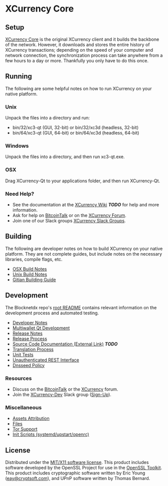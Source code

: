 XCurrency Core
=====================

Setup
---------------------
[XCurrency Core](http://blocknetdx.org/wallet) is the original XCurrency client and it builds the backbone of the network. However, it downloads and stores the entire history of XCurrency transactions; depending on the speed of your computer and network connection, the synchronization process can take anywhere from a few hours to a day or more. Thankfully you only have to do this once.

Running
---------------------
The following are some helpful notes on how to run XCurrency on your native platform.

### Unix

Unpack the files into a directory and run:

- bin/32/xc3-qt (GUI, 32-bit) or bin/32/xc3d (headless, 32-bit)
- bin/64/xc3-qt (GUI, 64-bit) or bin/64/xc3d (headless, 64-bit)

### Windows

Unpack the files into a directory, and then run xc3-qt.exe.

### OSX

Drag XCurrency-Qt to your applications folder, and then run XCurrency-Qt.

### Need Help?

* See the documentation at the [XCurrency Wiki](https://en.bitcoin.it/wiki/Main_Page) ***TODO***
for help and more information.
* Ask for help on [BitcoinTalk](https://bitcointalk.org/index.php?topic=1262920.0) or on the [XCurrency Forum](http://forum.xcurrency.org/).
* Join one of our Slack groups [XCurrency Slack Groups](https://blocknetdx.org/slack-logins/).

Building
---------------------
The following are developer notes on how to build XCurrency on your native platform. They are not complete guides, but include notes on the necessary libraries, compile flags, etc.

- [OSX Build Notes](build-osx.md)
- [Unix Build Notes](build-unix.md)
- [Gitian Building Guide](gitian-building.md)

Development
---------------------
The Blocknetdx repo's [root README](https://github.com/XCurrency-Project/XCurrency/blob/master/README.md) contains relevant information on the development process and automated testing.

- [Developer Notes](developer-notes.md)
- [Multiwallet Qt Development](multiwallet-qt.md)
- [Release Notes](release-notes.md)
- [Release Process](release-process.md)
- [Source Code Documentation (External Link)](https://dev.visucore.com/bitcoin/doxygen/) ***TODO***
- [Translation Process](translation_process.md)
- [Unit Tests](unit-tests.md)
- [Unauthenticated REST Interface](REST-interface.md)
- [Dnsseed Policy](dnsseed-policy.md)

### Resources

* Discuss on the [BitcoinTalk](https://bitcointalk.org/index.php?topic=1262920.0) or the [XCurrency](http://forum.xcurrency.org/) forum.
* Join the [XCurrency-Dev](https://blocknetdx-dev.slack.com/) Slack group ([Sign-Up](https://blocknetdx-dev.herokuapp.com/)).

### Miscellaneous
- [Assets Attribution](assets-attribution.md)
- [Files](files.md)
- [Tor Support](tor.md)
- [Init Scripts (systemd/upstart/openrc)](init.md)

License
---------------------
Distributed under the [MIT/X11 software license](http://www.opensource.org/licenses/mit-license.php).
This product includes software developed by the OpenSSL Project for use in the [OpenSSL Toolkit](https://www.openssl.org/). This product includes
cryptographic software written by Eric Young ([eay@cryptsoft.com](mailto:eay@cryptsoft.com)), and UPnP software written by Thomas Bernard.

